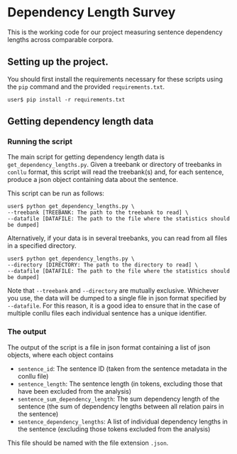 

# Dependency Length Survey

This is the working code for our project measuring sentence
dependency lengths across comparable corpora.

## Setting up the project.

You should first install the requirements necessary for these
scripts using the `pip` command and the provided 
`requirements.txt`.

```commandline
user$ pip install -r requirements.txt
```

## Getting dependency length data

### Running the script

The main script for getting dependency 
length data is `get_dependency_lengths.py`. Given a treebank
or directory of treebanks in `conllu` format, this script will 
read the treebank(s) and, for each sentence, produce a json 
object containing data about the sentence.

This script can be run as follows:

```commandline
user$ python get_dependency_lengths.py \
--treebank [TREEBANK: The path to the treebank to read] \
--datafile [DATAFILE: The path to the file where the statistics should be dumped]
```

Alternatively, if your data is in several treebanks, you can 
read from all files in a specified directory.

```commandline
user$ python get_dependency_lengths.py \
--directory [DIRECTORY: The path to the directory to read] \
--datafile [DATAFILE: The path to the file where the statistics should be dumped]
```

Note that `--treebank` and `--directory` are mutually exclusive.
Whichever you use, the data will be dumped to a single file in
json format specified by `--datafile`.
For this reason, it is a good idea to ensure that in the case 
of multiple conllu files each individual sentence has a unique
identifier.

### The output

The output of the script is a file in json format containing a 
list of json objects, where each object contains 
- `sentence_id`: The sentence ID (taken from the sentence metadata in the conllu file)
- `sentence_length`: The sentence length (in tokens, excluding those that have been excluded from the analysis)
- `sentence_sum_dependency_length`: The sum dependency length of the sentence (the sum of dependency lengths between all relation pairs in the sentence)
- `sentence_dependency_lengths`: A list of individual dependency lengths in the sentence (excluding those tokens excluded from the analysis)

This file should be named with the file extension `.json`.
